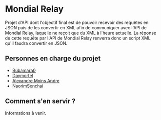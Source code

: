 # Mondial Relay

Projet d'API dont l'objectif final est de pouvoir recevoir des requêtes en JSON puis de les convertir en XML afin de communiquer avec l'API de Mondial Relay, laquelle ne reçoit que du XML à l'heure actuelle.
La réponse de cette requête par l'API de Mondial Relay renverra donc un script XML qu'il faudra convertir en JSON.

## Personnes en charge du projet

- [Bubamara0](https://github.com/Bubamara0)
- [Daymortel](https://github.com/Daymortel)
- [Alexandre Moins Andre](https://github.com/AlexandreMinusAndre)
- [NaorimSenchai](https://github.com/NaorimSenchai)

## Comment s'en servir ?

Informations à venir.

